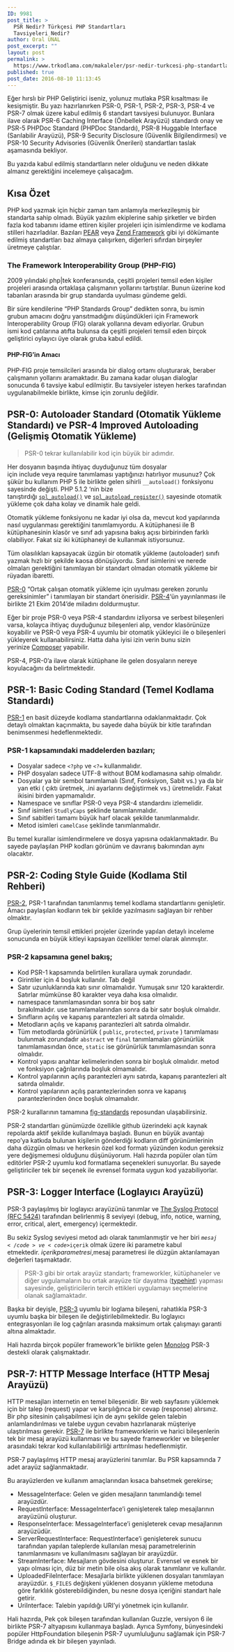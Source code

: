 ```yaml
---
ID: 9981
post_title: >
  PSR Nedir? Türkçesi PHP Standartları
  Tavsiyeleri Nedir?
author: Oral ÜNAL
post_excerpt: ""
layout: post
permalink: >
  https://www.trkodlama.com/makaleler/psr-nedir-turkcesi-php-standartlari-tavsiyeleri-nedir-9981.html
published: true
post_date: 2016-08-10 11:13:45
---
```

Eğer hırslı bir PHP Geliştirici iseniz, yolunuz mutlaka PSR kısaltması ile kesişmiştir. Bu yazı hazırlanırken PSR-0, PSR-1, PSR-2, PSR-3, PSR-4 ve PSR-7 olmak üzere kabul edilmiş 6 standart tavsiyesi bulunuyor. Bunlara ilave olarak PSR-6 Caching Interface (Önbellek Arayüzü) standardı onay ve PSR-5 PHPDoc Standard (PHPDoc Standardı), PSR-8 Huggable Interface (Sarılabilir Arayüzü), PSR-9 Security Disclosure (Güvenlik Bilgilendirmesi) ve PSR-10 Security Advisories (Güvenlik Önerileri) standartları taslak aşamasında bekliyor.

Bu yazıda kabul edilmiş standartların neler olduğunu ve neden dikkate almanız gerektiğini incelemeye çalışacağım.
<h2>Kısa Özet</h2>
PHP kod yazmak için hiçbir zaman tam anlamıyla merkezileşmiş bir standarta sahip olmadı. Büyük yazılım ekiplerine sahip şirketler ve birden fazla kod tabanını idame ettiren kişiler projeleri için isimlendirme ve kodlama stilleri hazırladılar. Bazıları <a href="http://pear.php.net/manual/en/standards.php">PEAR</a> veya <a href="http://framework.zend.com/manual/1.12/en/coding-standard.html">Zend Framework</a> gibi iyi dökümante edilmiş standartları baz almaya çalışırken, diğerleri sıfırdan birşeyler üretmeye çalıştılar.
<h3>The Framework Interoperability Group (PHP-FIG)</h3>
2009 yılındaki php|tek konferansında, çeşitli projeleri temsil eden kişiler projeleri arasında ortaklaşa çalışmanın yollarını tartıştılar. Bunun üzerine kod tabanları arasında bir grup standarda uyulması gündeme geldi.

Bir süre kendilerine “PHP Standards Group” dedikten sonra, bu ismin grubun amacını doğru yansıtmadığını düşündükleri için Framework Interoperability Group (FIG) olarak yollarına devam ediyorlar. Grubun ismi kod çatılarına atıfta bulunsa da çeşitli projeleri temsil eden birçok geliştirici oylayıcı üye olarak gruba kabul edildi.
<h4>PHP-FIG’in Amacı</h4>
PHP-FIG proje temsilcileri arasında bir dialog ortamı oluşturarak, beraber çalışmanın yollarını aramaktadır. Bu zamana kadar oluşan dialoglar sonucunda 6 tavsiye kabul edilmiştir. Bu tavsiyeler isteyen herkes tarafından uygulanabilmekle birlikte, kimse için zorunlu değildir.
<h2 data-fontsize="18" data-lineheight="27">PSR-0: Autoloader Standard (Otomatik Yükleme Standardı) ve PSR-4 Improved Autoloading (Gelişmiş Otomatik Yükleme)</h2>
<blockquote>PSR-0 tekrar kullanılabilir kod için büyük bir adımdır.</blockquote>
Her dosyanın başında ihtiyaç duyduğunuz tüm dosyalar için include veya require tanımlaması yaptığınızı hatırlıyor musunuz? Çok şükür bu kullanım PHP 5 ile birlikte gelen sihirli <code>__autoload()</code> fonksiyonu sayesinde değişti. PHP 5.1.2 ‘nin bize tanıştırdığı <a href="http://php.net/manual/en/function.spl-autoload.php"><code>spl_autoload()</code></a> ve <a href="http://php.net/manual/en/function.spl-autoload-register.php"><code>spl_autoload_register()</code></a> sayesinde otomatik yükleme çok daha kolay ve dinamik hale geldi.

Otomatik yükleme fonksiyonu ne kadar iyi olsa da, mevcut kod yapılarında nasıl uygulanması gerektiğini tanımlamıyordu. A kütüphanesi ile B kütüphanesinin klasör ve sınıf adı yapısına bakış açısı birbirinden farklı olabiliyor. Fakat siz iki kütüphaneyi de kullanmak istiyorsunuz.

Tüm olasılıkları kapsayacak üzgün bir otomatik yükleme (autoloader) sınıfı yazmak hızlı bir şekilde kaosa dönüşüyordu. Sınıf isimlerini ve nerede olmaları gerektiğini tanımlayan bir standart olmadan otomatik yükleme bir rüyadan ibaretti.

<a href="https://github.com/php-fig/fig-standards/blob/master/accepted/PSR-0.md">PSR-0</a> “Ortak çalışan otomatik yükleme için uyulması gereken zorunlu gereksinimler” i tanımlayan bir standart önerisidir. <a href="https://github.com/php-fig/fig-standards/blob/master/accepted/PSR-4-autoloader.md">PSR-4</a>‘ün yayınlanması ile birlikte 21 Ekim 2014’de miladını doldurmuştur.

Eğer bir proje PSR-0 veya PSR-4 standardını izliyorsa ve serbest bileşenleri varsa, kolayca ihtiyaç duyduğunuz bileşenleri alıp, vendor klasörünüze koyabilir ve PSR-0 veya PSR-4 uyumlu bir otomatik yükleyici ile o bileşenleri yükleyerek kullanabilirsiniz. Hatta daha iyisi izin verin bunu sizin yerinize <a href="http://www.teknomavi.com/yazilim/php/composer-paket-yoneticisi-nedir-nasil-kurulur-nasil-kullanilir/">Composer</a> yapabilir.

PSR-4, PSR-0’a ilave olarak kütüphane ile gelen dosyaların nereye koyulacağını da belirtmektedir.
<h2>PSR-1: Basic Coding Standard (Temel Kodlama Standardı)</h2>
<a href="https://github.com/php-fig/fig-standards/blob/master/accepted/PSR-1-basic-coding-standard.md">PSR-1</a> en basit düzeyde kodlama standartlarına odaklanmaktadır. Çok detaylı olmaktan kaçınmakta, bu sayede daha büyük bir kitle tarafından benimsenmesi hedeflenmektedir.
<h3>PSR-1 kapsamındaki maddelerden bazıları;</h3>
<ul>
 	<li>Dosyalar sadece <code>&lt;?php</code> ve <code>&lt;?=</code> kullanmalıdır.</li>
 	<li>PHP dosyaları sadece UTF-8 without BOM kodlamasına sahip olmalıdır.</li>
 	<li>Dosyalar ya bir sembol tanımlamalı (Sınıf, Fonksiyon, Sabit vs.) ya da bir yan etki ( çıktı üretmek, .ini ayarlarını değiştirmek vs.) üretmelidir. Fakat ikisini birden yapmamalıdır.</li>
 	<li>Namespace ve sınıflar PSR-0 veya PSR-4 standardını izlemelidir.</li>
 	<li>Sınıf isimleri <code>StudlyCaps</code> şeklinde tanımlanmalıdır.</li>
 	<li>Sınıf sabitleri tamamı büyük harf olacak şekilde tanımlanmalıdır.</li>
 	<li>Metod isimleri <code>camelCase</code> şeklinde tanımlanmalıdır.</li>
</ul>
Bu temel kurallar isimlendirmelere ve dosya yapısına odaklanmaktadır. Bu sayede paylaşılan PHP kodları görünüm ve davranış bakımından aynı olacaktır.
<h2>PSR-2: Coding Style Guide (Kodlama Stil Rehberi)</h2>
<a href="https://github.com/php-fig/fig-standards/blob/master/accepted/PSR-2-coding-style-guide.md">PSR-2</a>, PSR-1 tarafından tanımlanmış temel kodlama standartlarını genişletir. Amacı paylaşılan kodların tek bir şekilde yazılmasını sağlayan bir rehber olmaktır.

Grup üyelerinin temsil ettikleri projeler üzerinde yapılan detaylı inceleme sonucunda en büyük kitleyi kapsayan özellikler temel olarak alınmıştır.
<h3>PSR-2 kapsamına genel bakış;</h3>
<ul>
 	<li>Kod PSR-1 kapsamında belirtilen kurallara uymak zorundadır.</li>
 	<li>Girintiler için 4 boşluk kullanılır. Tab değil</li>
 	<li>Satır uzunluklarında katı sınır olmamalıdır. Yumuşak sınır 120 karakterdir. Satırlar mümkünse 80 karakter veya daha kısa olmalıdır.</li>
 	<li>namespace tanımlamasından sonra bir boş satır bırakılmalıdır. use tanımlamalarından sonra da bir satır boşluk olmalıdır.</li>
 	<li>Sınıfların açılış ve kapanış parantezleri alt satırda olmalıdır.</li>
 	<li>Metodların açılış ve kapanış parantezleri alt satırda olmalıdır.</li>
 	<li>Tüm metodlarda görünürlük ( <code>public</code>, <code>protected</code>, <code>private</code> ) tanımlaması bulunmak zorundadır <code>abstract</code> ve <code>final</code> tanımlamaları görünürlük tanımlamasından önce, <code>static</code> ise görünürlük tanımlamasından sonra olmalıdır.</li>
 	<li>Kontrol yapısı anahtar kelimelerinden sonra bir boşluk olmalıdır. metod ve fonksiyon çağrılarında boşluk olmamalıdır.</li>
 	<li>Kontrol yapılarının açılış parantezleri aynı satırda, kapanış parantezleri alt satırda olmalıdır.</li>
 	<li>Kontrol yapılarının açılış parantezlerinden sonra ve kapanış parantezlerinden önce boşluk olmamalıdır.</li>
</ul>
PSR-2 kurallarının tamamına <a href="https://github.com/php-fig/fig-standards/blob/master/accepted/PSR-2-coding-style-guide.md">fig-standards</a> reposundan ulaşabilirsiniz.

PSR-2 standartları günümüzde özellikle github üzerindeki açık kaynak repolarda aktif şekilde kullanılmaya başladı. Bunun en büyük avantajı repo’ya katkıda bulunan kişilerin gönderdiği kodların diff görünümlerinin daha düzgün olması ve herkesin özel kod formatı yüzünden kodun gereksiz yere değişmemesi olduğunu düşünüyorum. Hali hazırda popüler olan tüm editörler PSR-2 uyumlu kod formatlama seçenekleri sunuyorlar. Bu sayede geliştiriciler tek bir seçenek ile evrensel formata uygun kod yazabiliyorlar.
<h2>PSR-3: Logger Interface (Loglayıcı Arayüzü)</h2>
PSR-3 paylaşılmış bir loglayıcı arayüzünü tanımlar ve <a href="http://tools.ietf.org/html/rfc5424">The Syslog Protocol (RFC 5424)</a> tarafından belirlenmiş 8 seviyeyi (debug, info, notice, warning, error, critical, alert, emergency) içermektedir.

Bu sekiz Syslog seviyesi metod adı olarak tanımlanmıştir ve her biri <code>$mesaj</code> ve <code>$içerik</code> olmak üzere iki parametre kabul etmektedir. $içerik parametresi, $mesaj parametresi ile düzgün aktarılamayan değerleri taşımaktadır.
<blockquote>PSR-3 gibi bir ortak arayüz standartı; frameworkler, kütüphaneler ve diğer uygulamaların bu ortak arayüze tür dayatma (<a href="http://php.net/manual/tr/language.oop5.typehinting.php">typehint</a>) yapması sayesinde, geliştiricilerin tercih ettikleri uygulamayı seçmelerine olanak sağlamaktadır.</blockquote>
Başka bir deyişle, <a href="https://github.com/php-fig/fig-standards/blob/master/accepted/PSR-3-logger-interface.md">PSR-3</a> uyumlu bir loglama bileşeni, rahatlıkla PSR-3 uyumlu başka bir bileşen ile değiştirilebilmektedir. Bu loglayıcı entegrasyonları ile log çağrıları arasında maksimum ortak çalışmayı garanti altına almaktadır.

Hali hazırda birçok popüler framework’le birlikte gelen <a href="https://github.com/Seldaek/monolog">Monolog</a> PSR-3 destekli olarak çalışmaktadır.
<h2>PSR-7: HTTP Message Interface (HTTP Mesaj Arayüzü)</h2>
HTTP mesajları internetin en temel bileşenidir. Bir web sayfasını yüklemek için bir talep (request) yapar ve karşılığınca bir cevap (response) alırsınız. Bir php sitesinin çalışabilmesi için de aynı şekilde gelen talebin anlamlandırılması ve talebe uygun cevabın hazırlanarak müşteriye ulaştırılması gerekir. <a href="https://github.com/php-fig/fig-standards/blob/master/accepted/PSR-7-http-message.md">PSR-7</a> ile birlikte frameworklerin ve harici bileşenlerin tek bir mesaj arayüzü kullanması ve bu sayede frameworkler ve bileşenler arasındaki tekrar kod kullanılabilirliği arttırılması hedeflenmiştir.

PSR-7 paylaşılmış HTTP mesaj arayüzlerini tanımlar. Bu PSR kapsamında 7 adet arayüz sağlanmaktadır.

Bu arayüzlerden ve kullanım amaçlarından kısaca bahsetmek gerekirse;
<ul>
 	<li>MessageInterface: Gelen ve giden mesajların tanımlandığı temel arayüzdür.</li>
 	<li>RequestInterface: MessageInterface’i genişleterek talep mesajlarının arayüzünü oluşturur.</li>
 	<li>ResponseInterface: MessageInterface’i genişleterek cevap mesajlarının arayüzüdür.</li>
 	<li>ServerRequestInterface: RequestInterface’i genişleterek sunucu tarafından yapılan taleplerde kullanılan mesaj parametrelerinin tanımlanmasını ve kullanılmasını sağlayan bir arayüzdür.</li>
 	<li>StreamInterface: Mesajların gövdesini oluşturur. Evrensel ve esnek bir yapı olması için, düz bir metin bile olsa akış olarak tanımlanır ve kullanılır.</li>
 	<li>UploadedFileInterface: Mesajlarla birlikte yüklenen dosyaları tanımlayan arayüzdür. <code>$_FILES</code> değişkeni yüklenen dosyanın yükleme metoduna göre farklılık gösterebildiğinden, bu nesne dosya içeriğini standart hale getirir.</li>
 	<li>UriInterface: Talebin yapıldığı URI’yi yönetmek için kullanılır.</li>
</ul>
Hali hazırda, Pek çok bileşen tarafından kullanılan Guzzle, versiyon 6 ile birlikte PSR-7 altyapısını kullanmaya başladı. Ayrıca Symfony, bünyesindeki popüler HttpFoundation bileşenin PSR-7 uyumluluğunu sağlamak için PSR-7 Bridge adında ek bir bileşen yayınladı.